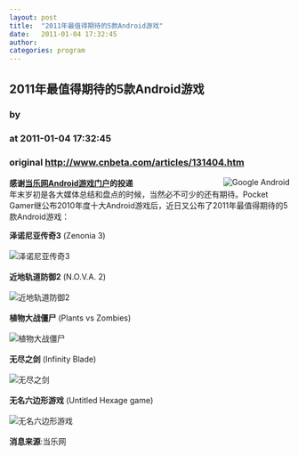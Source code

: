 ```yaml
---
layout: post
title:  "2011年最值得期待的5款Android游戏"
date:   2011-01-04 17:32:45
author: 
categories: program
---
```


## 2011年最值得期待的5款Android游戏
### by 
### at 2011-01-04 17:32:45
### original <http://www.cnbeta.com/articles/131404.htm>

<div><a rel="nofollow" href="http://www.cnbeta.com/topics/444.htm"><img src="http://img.cnbeta.com/topics/android.gif" alt="Google Android" name="sign" align="right"></a>
        <p><b>感谢<a rel="nofollow" href="http://android.d.cn">当乐网Android游戏门户</a>的投递</b><br>
年末岁初是各大媒体总结和盘点的时候，当然必不可少的还有期待。Pocket Gamer继公布2010年度十大Android游戏后，近日又公布了2011年最值得期待的5款Android游戏：</p>
		<p><div><strong>泽诺尼亚传奇3</strong> (Zenonia 3)<br>
<br>
<img src="http://img.cnbeta.com/newsimg/110104/1732450213751018.jpg" alt="泽诺尼亚传奇3"><br>
<br>
<strong>近地轨道防御2</strong> (N.O.V.A. 2)<br>
<br>
<img src="http://img.cnbeta.com/newsimg/110104/1732461402726610.jpg" alt="近地轨道防御2"><br>
<br>
<strong>植物大战僵尸</strong> (Plants vs Zombies)<br>
<br>
<img src="http://img.cnbeta.com/newsimg/110104/17324722142077235.jpg" alt="植物大战僵尸"><br>
<br>
<strong>无尽之剑</strong> (Infinity Blade)<br>
<br>
<img src="http://img.cnbeta.com/newsimg/110104/17324831340745017.jpg" alt="无尽之剑"><br>
<br>
<strong>无名六边形游戏</strong> (Untitled Hexage game)<br>
<br>
<img src="http://img.cnbeta.com/newsimg/110104/1732484711303969.jpg" alt="无名六边形游戏"><br>
<strong><br>
消息来源</strong>:当乐网<br>
</div></p></div>